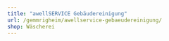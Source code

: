 ```yaml
---
title: "awellSERVICE Gebäudereinigung"
url: /gemmrigheim/awellservice-gebaeudereinigung/
shop: Wäscherei
---
```

